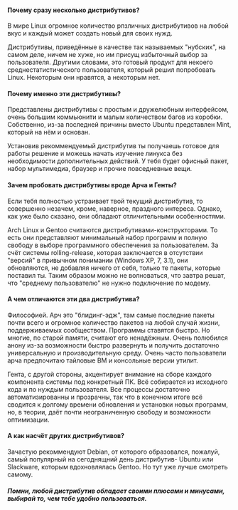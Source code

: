 #### Почему сразу несколько дистрибутивов?

В мире Linux огромное количество рпзличных дистрибутивов на любой вкус и каждый может создать новый для своих нужд.

Дистрибутивы, приведённые в качестве так называемых "нубских", на самом деле, ничем не хуже,
но им присущ избыточный выбор за пользователя. Другими словами, это готовый продукт для некоего
среднестатистического пользователя, который решил попробовать Linux. Некоторым они нравятся, а некоторым нет.

#### Почему именно эти дистрибутивы?

Представлены дистрибутивы с простым и дружелюбным интерфейсом, очень большим коммьюнити и малым количеством багов из коробки. Собственно, из-за последней причины вместо Ubuntu представлен Mint, который на нём и основан.

Установив рекоммендуемый дистрибутив ты получаешь готовое для работы решение и можешь начать изучение линукса без необходимости дополнительных действий. У тебя будет офисный пакет, набор мультимедиа, браузер и прочие повседневные вещи.

#### Зачем пробовать дистрибутивы вроде Арча и Генты?

Если тебя полностью устраивает твой текущий дистрибутив, то совершенно незачем, кроме, наверное, праздного интереса.
Однако, как уже было сказано, они обладают отличительными особенностями.

Arch Linux и Gentoo считаются дистрибутивами-конструкторами. То есть они представляют минимальный набор программ и полную свободу в выборе программного обеспечения за пользователем. За счёт системы rolling-release, которая заключается в отсутствии "версий" в привычном понимании (Windows XP, 7, 3.1), они обновляются, не добавляя ничего от себя, только те пакеты, которые поставил ты. Таким образом можно не волноваться, что завтра решат, что "среднему пользователю" не нужно подключение по модему.

#### А чем отличаются эти два дистрибутива?

Философией. Арч это "блидинг-эдж", там самые последние пакеты почти всего и огромное количество пакетов на любой случай жизни, поддерживаемых сообществом. Программы ставятся быстро. Но многие, по старой памяти, считают его ненадёжным. Очень полюбился анону из-за возможности быстро развернуть и получить достаточно универсальную и производительную среду. Очень часто пользователи арча предпочитаю тайловые ВМ и консольные версии утилит.

Гента, с другой стороны, акцентирует внимание на сборе каждого компонента системы под конкретный ПК. Всё собирается из исходного кода и по нуждым пользователя. Все процессы достаточно автоматизированны и прозрачны, так что в конечном итоге всё сводится к долгому времени обновления и установки новых программ, но, в теории, даёт почти неограниченную свободу и возможности оптимизации.

#### А как насчёт других дистрибутивов?

Зачастую рекоммендуют Debian, от которого образовался, пожалуй, самый популярный на сегоднящний день дистрибутив- Ubuntu или Slackware, которым вдохновлялась Gentoo. Но тут уже лучше смотреть самому.

##### Помни, любой дистрибутив обладает своими плюсами и минусами, выбирай то, чем тебе удобно пользоваться.
